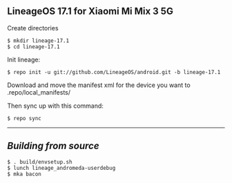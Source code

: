 LineageOS 17.1 for Xiaomi Mi Mix 3 5G
------------------------------------

Create directories

	$ mkdir lineage-17.1
	$ cd lineage-17.1

Init lineage:

	$ repo init -u git://github.com/LineageOS/android.git -b lineage-17.1
  

Download and move the manifest xml for the device you want to .repo/local_manifests/

Then sync up with this command:

	$ repo sync

-------------
 
_Building from source_
---------------

	$ . build/envsetup.sh
	$ lunch lineage_andromeda-userdebug
	$ mka bacon
